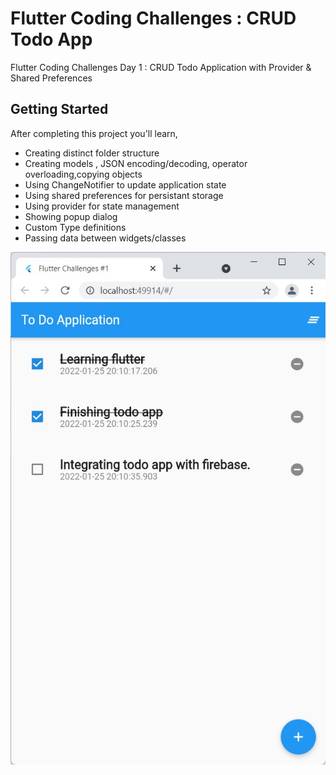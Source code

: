 # Flutter Coding Challenges : CRUD Todo App

Flutter Coding Challenges Day 1 : CRUD Todo Application with Provider & Shared Preferences 

## Getting Started

After completing this project you'll learn,
- Creating distinct folder structure 
- Creating models , JSON encoding/decoding, operator overloading,copying objects
- Using ChangeNotifier to update application state
- Using shared preferences for persistant storage
- Using provider for state management
- Showing popup dialog
- Custom Type definitions
- Passing data between widgets/classes

![Screenshot](./screenshot.jpg)

